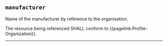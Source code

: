 ## `manufacturer`

Name of the manufacturer by reference to the organisation. 

The resource being referenced SHALL conform to {{pagelink:Profile-Organization}}.

---
